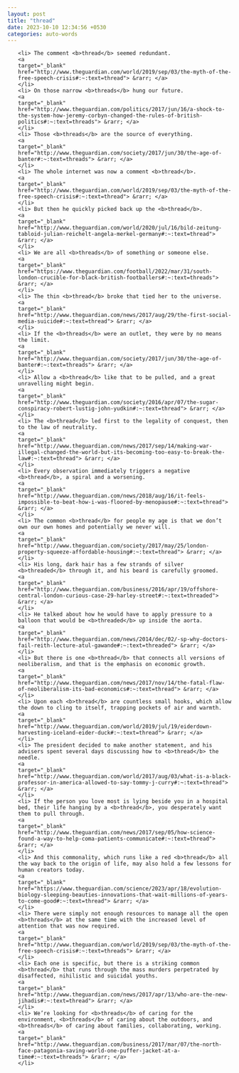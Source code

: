 ```yaml
---
layout: post
title: "thread"
date: 2023-10-10 12:34:56 +0530
categories: auto-words
---
```

<ol>

    <li> The comment <b>thread</b> seemed redundant.
    <a 
    target="_blank" 
    href="http://www.theguardian.com/world/2019/sep/03/the-myth-of-the-free-speech-crisis#:~:text=thread"> &rarr; </a>
    </li>
    <li> On those narrow <b>threads</b> hung our future.
    <a 
    target="_blank" 
    href="http://www.theguardian.com/politics/2017/jun/16/a-shock-to-the-system-how-jeremy-corbyn-changed-the-rules-of-british-politics#:~:text=threads"> &rarr; </a>
    </li>
    <li> Those <b>threads</b> are the source of everything.
    <a 
    target="_blank" 
    href="http://www.theguardian.com/society/2017/jun/30/the-age-of-banter#:~:text=threads"> &rarr; </a>
    </li>
    <li> The whole internet was now a comment <b>thread</b>.
    <a 
    target="_blank" 
    href="http://www.theguardian.com/world/2019/sep/03/the-myth-of-the-free-speech-crisis#:~:text=thread"> &rarr; </a>
    </li>
    <li> But then he quickly picked back up the <b>thread</b>.
    <a 
    target="_blank" 
    href="http://www.theguardian.com/world/2020/jul/16/bild-zeitung-tabloid-julian-reichelt-angela-merkel-germany#:~:text=thread"> &rarr; </a>
    </li>
    <li> We are all <b>threads</b> of something or someone else.
    <a 
    target="_blank" 
    href="https://www.theguardian.com/football/2022/mar/31/south-london-crucible-for-black-british-footballers#:~:text=threads"> &rarr; </a>
    </li>
    <li> The thin <b>thread</b> broke that tied her to the universe.
    <a 
    target="_blank" 
    href="http://www.theguardian.com/news/2017/aug/29/the-first-social-media-suicide#:~:text=thread"> &rarr; </a>
    </li>
    <li> If the <b>threads</b> were an outlet, they were by no means the limit.
    <a 
    target="_blank" 
    href="http://www.theguardian.com/society/2017/jun/30/the-age-of-banter#:~:text=threads"> &rarr; </a>
    </li>
    <li> Allow a <b>thread</b> like that to be pulled, and a great unravelling might begin.
    <a 
    target="_blank" 
    href="http://www.theguardian.com/society/2016/apr/07/the-sugar-conspiracy-robert-lustig-john-yudkin#:~:text=thread"> &rarr; </a>
    </li>
    <li> The <b>thread</b> led first to the legality of conquest, then to the law of neutrality.
    <a 
    target="_blank" 
    href="http://www.theguardian.com/news/2017/sep/14/making-war-illegal-changed-the-world-but-its-becoming-too-easy-to-break-the-law#:~:text=thread"> &rarr; </a>
    </li>
    <li> Every observation immediately triggers a negative <b>thread</b>, a spiral and a worsening.
    <a 
    target="_blank" 
    href="http://www.theguardian.com/news/2018/aug/16/it-feels-impossible-to-beat-how-i-was-floored-by-menopause#:~:text=thread"> &rarr; </a>
    </li>
    <li> The common <b>thread</b> for people my age is that we don’t own our own homes and potentially we never will.
    <a 
    target="_blank" 
    href="http://www.theguardian.com/society/2017/may/25/london-property-squeeze-affordable-housing#:~:text=thread"> &rarr; </a>
    </li>
    <li> His long, dark hair has a few strands of silver <b>threaded</b> through it, and his beard is carefully groomed.
    <a 
    target="_blank" 
    href="http://www.theguardian.com/business/2016/apr/19/offshore-central-london-curious-case-29-harley-street#:~:text=threaded"> &rarr; </a>
    </li>
    <li> He talked about how he would have to apply pressure to a balloon that would be <b>threaded</b> up inside the aorta.
    <a 
    target="_blank" 
    href="http://www.theguardian.com/news/2014/dec/02/-sp-why-doctors-fail-reith-lecture-atul-gawande#:~:text=threaded"> &rarr; </a>
    </li>
    <li> But there is one <b>thread</b> that connects all versions of neoliberalism, and that is the emphasis on economic growth.
    <a 
    target="_blank" 
    href="http://www.theguardian.com/news/2017/nov/14/the-fatal-flaw-of-neoliberalism-its-bad-economics#:~:text=thread"> &rarr; </a>
    </li>
    <li> Upon each <b>thread</b> are countless small hooks, which allow the down to cling to itself, trapping pockets of air and warmth.
    <a 
    target="_blank" 
    href="http://www.theguardian.com/world/2019/jul/19/eiderdown-harvesting-iceland-eider-duck#:~:text=thread"> &rarr; </a>
    </li>
    <li> The president decided to make another statement, and his advisers spent several days discussing how to <b>thread</b> the needle.
    <a 
    target="_blank" 
    href="http://www.theguardian.com/world/2017/aug/03/what-is-a-black-professor-in-america-allowed-to-say-tommy-j-curry#:~:text=thread"> &rarr; </a>
    </li>
    <li> If the person you love most is lying beside you in a hospital bed, their life hanging by a <b>thread</b>, you desperately want them to pull through.
    <a 
    target="_blank" 
    href="http://www.theguardian.com/news/2017/sep/05/how-science-found-a-way-to-help-coma-patients-communicate#:~:text=thread"> &rarr; </a>
    </li>
    <li> And this commonality, which runs like a red <b>thread</b> all the way back to the origin of life, may also hold a few lessons for human creators today.
    <a 
    target="_blank" 
    href="https://www.theguardian.com/science/2023/apr/18/evolution-biology-sleeping-beauties-innovations-that-wait-millions-of-years-to-come-good#:~:text=thread"> &rarr; </a>
    </li>
    <li> There were simply not enough resources to manage all the open <b>threads</b> at the same time with the increased level of attention that was now required.
    <a 
    target="_blank" 
    href="http://www.theguardian.com/world/2019/sep/03/the-myth-of-the-free-speech-crisis#:~:text=threads"> &rarr; </a>
    </li>
    <li> Each one is specific, but there is a striking common <b>thread</b> that runs through the mass murders perpetrated by disaffected, nihilistic and suicidal youths.
    <a 
    target="_blank" 
    href="http://www.theguardian.com/news/2017/apr/13/who-are-the-new-jihadis#:~:text=thread"> &rarr; </a>
    </li>
    <li> We’re looking for <b>threads</b> of caring for the environment, <b>threads</b> of caring about the outdoors, and <b>threads</b> of caring about families, collaborating, working.
    <a 
    target="_blank" 
    href="http://www.theguardian.com/business/2017/mar/07/the-north-face-patagonia-saving-world-one-puffer-jacket-at-a-time#:~:text=threads"> &rarr; </a>
    </li>